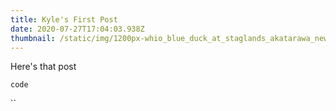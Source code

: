 ```yaml
---
title: Kyle's First Post
date: 2020-07-27T17:04:03.938Z
thumbnail: /static/img/1200px-whio_blue_duck_at_staglands_akatarawa_new_zealand.jpg
---
```

Here's that post

`code`

``
